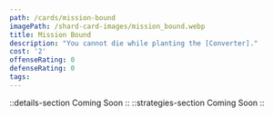 ```yaml
---
path: /cards/mission-bound
imagePath: /shard-card-images/mission_bound.webp
title: Mission Bound
description: "You cannot die while planting the [Converter]."
cost: '2'
offenseRating: 0
defenseRating: 0
tags:
---
```

::details-section
Coming Soon
::
::strategies-section
Coming Soon
::